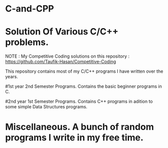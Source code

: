 # C-and-CPP
# Solution Of Various C/C++ problems.

NOTE : My Competitive Coding solutions on this repository : https://github.com/Taufik-Hasan/Competitive-Coding

This repository contains most of my C/C++ programs I have written over the years.

#1st year 2nd Semester Programs. Contains the basic beginner programs in C.

#2nd year 1st Semester Programs. Contains C++ programs in adition to some simple Data Structures programs.

# Miscellaneous. A bunch of random programs I write in my free time.

